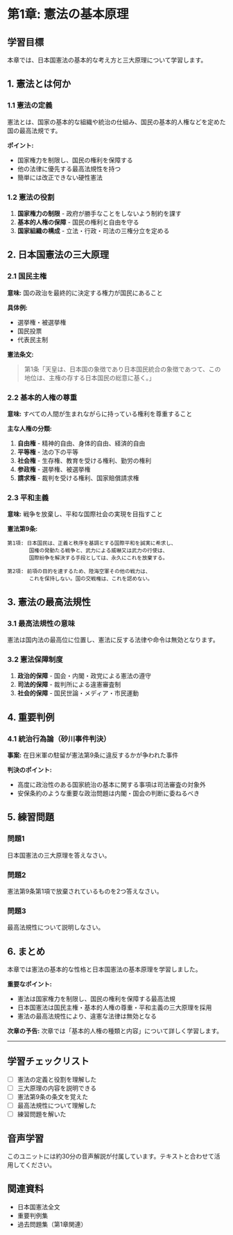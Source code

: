 # 第1章: 憲法の基本原理

## 学習目標
本章では、日本国憲法の基本的な考え方と三大原理について学習します。

## 1. 憲法とは何か

### 1.1 憲法の定義
憲法とは、国家の基本的な組織や統治の仕組み、国民の基本的人権などを定めた国の最高法規です。

**ポイント:**
- 国家権力を制限し、国民の権利を保障する
- 他の法律に優先する最高法規性を持つ
- 簡単には改正できない硬性憲法

### 1.2 憲法の役割
1. **国家権力の制限** - 政府が勝手なことをしないよう制約を課す
2. **基本的人権の保障** - 国民の権利と自由を守る
3. **国家組織の構成** - 立法・行政・司法の三権分立を定める

## 2. 日本国憲法の三大原理

### 2.1 国民主権
**意味:** 国の政治を最終的に決定する権力が国民にあること

**具体例:**
- 選挙権・被選挙権
- 国民投票
- 代表民主制

**憲法条文:**
> 第1条「天皇は、日本国の象徴であり日本国民統合の象徴であつて、この地位は、主権の存する日本国民の総意に基く。」

### 2.2 基本的人権の尊重
**意味:** すべての人間が生まれながらに持っている権利を尊重すること

**主な人権の分類:**
1. **自由権** - 精神的自由、身体的自由、経済的自由
2. **平等権** - 法の下の平等
3. **社会権** - 生存権、教育を受ける権利、勤労の権利
4. **参政権** - 選挙権、被選挙権
5. **請求権** - 裁判を受ける権利、国家賠償請求権

### 2.3 平和主義
**意味:** 戦争を放棄し、平和な国際社会の実現を目指すこと

**憲法第9条:**
```
第1項: 日本国民は、正義と秩序を基調とする国際平和を誠実に希求し、
       国権の発動たる戦争と、武力による威嚇又は武力の行使は、
       国際紛争を解決する手段としては、永久にこれを放棄する。

第2項: 前項の目的を達するため、陸海空軍その他の戦力は、
       これを保持しない。国の交戦権は、これを認めない。
```

## 3. 憲法の最高法規性

### 3.1 最高法規性の意味
憲法は国内法の最高位に位置し、憲法に反する法律や命令は無効となります。

### 3.2 憲法保障制度
1. **政治的保障** - 国会・内閣・政党による憲法の遵守
2. **司法的保障** - 裁判所による違憲審査制
3. **社会的保障** - 国民世論・メディア・市民運動

## 4. 重要判例

### 4.1 統治行為論（砂川事件判決）
**事案:** 在日米軍の駐留が憲法第9条に違反するかが争われた事件

**判決のポイント:**
- 高度に政治性のある国家統治の基本に関する事項は司法審査の対象外
- 安保条約のような重要な政治問題は内閣・国会の判断に委ねるべき

## 5. 練習問題

### 問題1
日本国憲法の三大原理を答えなさい。

### 問題2
憲法第9条第1項で放棄されているものを2つ答えなさい。

### 問題3
最高法規性について説明しなさい。

## 6. まとめ

本章では憲法の基本的な性格と日本国憲法の基本原理を学習しました。

**重要なポイント:**
- 憲法は国家権力を制限し、国民の権利を保障する最高法規
- 日本国憲法は国民主権・基本的人権の尊重・平和主義の三大原理を採用
- 憲法の最高法規性により、違憲な法律は無効となる

**次章の予告:**
次章では「基本的人権の種類と内容」について詳しく学習します。

---

## 学習チェックリスト
- [ ] 憲法の定義と役割を理解した
- [ ] 三大原理の内容を説明できる
- [ ] 憲法第9条の条文を覚えた
- [ ] 最高法規性について理解した
- [ ] 練習問題を解いた

## 音声学習
このユニットには約30分の音声解説が付属しています。テキストと合わせて活用してください。

## 関連資料
- 日本国憲法全文
- 重要判例集
- 過去問題集（第1章関連）
